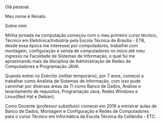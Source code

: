 # 
Olá pessoal.

Meu nome é Renato.

Sobre mim

Minha jornada na computação começou com o meu primeiro curso técnico, Técnico em Eletrônica/Indústria pela Escola Técnica de Brasília - ETB, desde essa época me interessei por computadores, trabalhei com montagem, configuração e venda de computadores no início até meu ingresso na Faculdade de Sistemas de Informação, o qual fui me aproximando mais da disciplina de Administração de Redes de Computadores e Programação JAVA.


Quando entrei no Exército (militar temporário), por 7 anos, comecei a trabalhar como Analista de Sistemas de Informação, com isso pude caminhar por diversas áreas da TI como Banco de Dados, Análise e levantamento de requisitos, Programação Java, Redes Windows e Linux(Red Hat e Debian).


Como Docente (professor substituto) comecei em 2019 a ministrar aulas de Banco de Dados, Montagem e Configuração e Redes de Computadores para o curso Técnico em Informática da Escola Técnica da Ceilândia - ETC.
